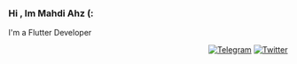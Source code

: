 ### Hi , Im Mahdi Ahz (:  
  
  I'm a Flutter Developer 

<p align="end">
   <a aria-label="Telegram" href="https://t.me/imahdiahz"><img alt="Telegram" src="https://persian-badge.vercel.app/api/badge/تلگرام-پیام دهید-0088CC?logo=telegram"></a>
   <a aria-label="Twitter" href="https://twitter.com/imahdiahz"><img alt="Twitter" src="https://persian-badge.vercel.app/api/twitter/follow/imahdiahz?label=توییتر&logo=twitter&color=00ACEE"></a>
</p>
  
